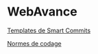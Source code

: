 # WebAvance

[Templates de Smart Commits](doc/WorkFlow/Git/Commit_Template.md)

[Normes de codage](doc/WorkFlow/Normes_de_Codage.md)